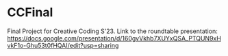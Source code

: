 # CCFinal
Final Project for Creative Coding S'23. 
Link to the roundtable presentation: https://docs.google.com/presentation/d/160gvVkhb7XUYxQSA_PTQUN9xHvkF1o-Ghu53t0fHQAI/edit?usp=sharing
